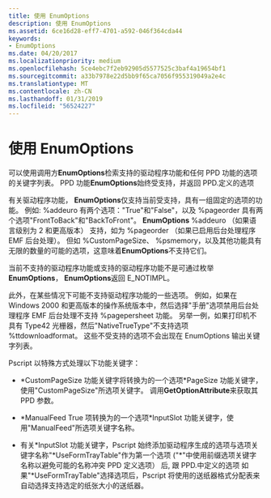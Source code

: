```yaml
---
title: 使用 EnumOptions
description: 使用 EnumOptions
ms.assetid: 6ce16d28-eff7-4701-a592-046f364cda44
keywords:
- EnumOptions
ms.date: 04/20/2017
ms.localizationpriority: medium
ms.openlocfilehash: 5ce4ebc7f2eb92905d5577525c3baf4a19654bf1
ms.sourcegitcommit: a33b7978e22d5bb9f65ca7056f955319049a2e4c
ms.translationtype: MT
ms.contentlocale: zh-CN
ms.lasthandoff: 01/31/2019
ms.locfileid: "56524227"
---
```

# <a name="using-enumoptions"></a>使用 EnumOptions





可以使用调用方**EnumOptions**检索支持的驱动程序功能和任何 PPD 功能的选项的关键字列表。 PPD 功能**EnumOptions**始终受支持，并返回 PPD.定义的选项

有关驱动程序功能， **EnumOptions**仅支持当前受支持，具有一组固定的选项的功能。 例如: %addeuro 有两个选项："True"和"False"，以及 %pageorder 具有两个选项"FrontToBack"和"BackToFront"。 **EnumOptions** %addeuro （如果语言级别为 2 和更高版本） 支持，如为 %pageorder （如果已启用后台处理程序 EMF 后台处理）。 但如 %CustomPageSize、 %psmemory，以及其他功能具有无限的数量的可能的选项，这意味着**EnumOptions**不支持它们。

当前不支持的驱动程序功能或支持的驱动程序功能不是可通过枚举**EnumOptions**， **EnumOptions**返回 E\_NOTIMPL。

此外，在某些情况下可能不支持驱动程序功能的一些选项。 例如，如果在 Windows 2000 和更高版本的操作系统版本中，然后选择"手册"选项禁用后台处理程序 EMF 后台处理不支持 %pagepersheet 功能。 另举一例，如果打印机不具有 Type42 光栅器，然后"NativeTrueType"不支持选项 %ttdownloadformat。 这些不受支持的选项不会出现在 EnumOptions 输出关键字列表。

Pscript 以特殊方式处理以下功能关键字：

-   \*CustomPageSize 功能关键字将转换为的一个选项\*PageSize 功能关键字，使用"CustomPageSize"所选项关键字。 调用**GetOptionAttribute**来获取其 PPD 参数。

-   \*ManualFeed True 项转换为的一个选项\*InputSlot 功能关键字，使用"ManualFeed"所选项关键字名称。

-   有关\*InputSlot 功能关键字，Pscript 始终添加驱动程序生成的选项与选项关键字名称"\*UseFormTrayTable"作为第一个选项 ("\*"中使用前缀选项关键字名称以避免可能的名称冲突 PPD 定义选项） 后, 跟 PPD.中定义的选项 如果"\*UseFormTrayTable"选择选项后，Pscript 将使用的送纸器格式分配表来自动选择支持选定的纸张大小的送纸器。

 

 




